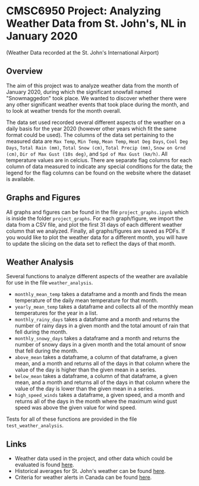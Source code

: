 # CMSC6950 Project: Analyzing Weather Data from St. John's, NL in January 2020
(Weather Data recorded at the St. John's International Airport)

## Overview

The aim of this project was to analyze weather data from the month of January 2020, during which the significant snowfall named "Snowmaggedon" took place. We wanted to discover whether there were any other significant weather events that took place during the month, and to look at weather trends for the month overall. 

The data set used recorded several different aspects of the weather on a daily basis for the year 2020 (however other years which fit the same format could be used). The columns of the data set pertaining to the measured data are `Max Temp`, `Min Temp`, `Mean Temp`, `Heat Deg Days`, `Cool Deg Days`, `Total Rain (mm)`, `Total Snow (cm)`, `Total Precip (mm)`, `Snow on Grnd (cm)`, `Dir of Max Gust (10s deg)`, and `Spd of Max Gust (km/h)`. All temperature values are in celcius. There are separate flag columns for each column of data measured to indicate any special conditions for the data; the legend for the flag columns can be found on the website where the dataset is available. 

## Graphs and Figures

All graphs and figures can be found in the file `project_graphs.ipynb` which is inside the folder `project_graphs`. For each graph/figure, we import the data from a CSV file, and plot the first 31 days of each different weather column that we analyzed. Finally, all graphs/figures are saved as PDFs. If you would like to plot the weather data for a different month, you will have to update the slicing on the data set to reflect the days of that month. 

## Weather Analysis

Several functions to analyze different aspects of the weather are available for use in the file `weather_analysis`. 
- `monthly_mean_temp` takes a dataframe and a month and finds the mean temperature of the daily mean temperature for that month.
- `yearly_mean_temp` takes a dataframe and collects all of the monthly mean temperatures for the year in a list.
- `monthly_rainy_days` takes a dataframe and a month and returns the number of rainy days in a given month and the total amount of rain that fell during the month.
- `monthly_snowy_days` takes a dataframe and a month and returns the number of snowy days in a given month and the total amount of snow that fell during the month.
- `above_mean` takes a dataframe, a column of that dataframe, a given mean, and a month and returns all of the days in that column where the value of the day is higher than the given mean in a series. 
- `below_mean` takes a dataframe, a column of that dataframe, a given mean, and a month and returns all of the days in that column where the value of the day is lower than the given mean in a series.
- `high_speed_winds` takes a dataframe, a given speed, and a month and returns all of the days in the month where the maximum wind gust speed was above the given value for wind speed.

Tests for all of these functions are provided in the file `test_weather_analysis`. 

## Links

- Weather data used in the project, and other data which could be evaluated is found [here](https://climate.weather.gc.ca/climate_data/daily_data_e.html?timeframe=2&hlyRange=2012-03-20%7C2024-09-30&dlyRange=2012-03-20%7C2024-09-30&mlyRange=%7C&StationID=50089&Prov=NL&urlExtension=_e.html&searchType=stnName&optLimit=yearRange&StartYear=1840&EndYear=2024&selRowPerPage=25&Line=7&searchMethod=contains&txtStationName=st.+john%27s&Day=30&Year=2020&Month=1#). 
- Historical averages for St. John's weather can be found [here](https://www.theweathernetwork.com/ca/historical/newfoundland-and-labrador/st-johns). 
- Criteria for weather alerts in Canada can be found [here](https://www.canada.ca/en/environment-climate-change/services/types-weather-forecasts-use/public/criteria-alerts.html).
